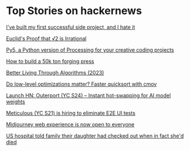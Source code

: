 # Top Stories on hackernews <br />
[I've built my first successful side project, and I hate it](https://switowski.com/blog/i-have-built-my-first-successful-side-project-and-i-hate-it/)

[Euclid's Proof that √2 is Irrational](https://www.mathsisfun.com/numbers/euclid-square-root-2-irrational.html)

[Py5, a Python version of Processing for your creative coding projects](http://py5coding.org/index.html)

[How to build a 50k ton forging press](https://www.construction-physics.com/p/how-to-build-a-50000-ton-forging)

[Better Living Through Algorithms (2023)](https://clarkesworldmagazine.com/kritzer_05_23/)

[Do low-level optimizations matter? Faster quicksort with cmov](http://cantrip.org/sortfast.html)

[Launch HN: Outerport (YC S24) – Instant hot-swapping for AI model weights]()

[Meticulous (YC S21) is hiring to eliminate E2E UI tests]()

[Midjourney web experience is now open to everyone](https://www.midjourney.com/)

[US hospital told family their daughter had checked out when in fact she'd died](https://www.theguardian.com/us-news/article/2024/aug/21/sacramento-hospital-patient-death-checked-out)
